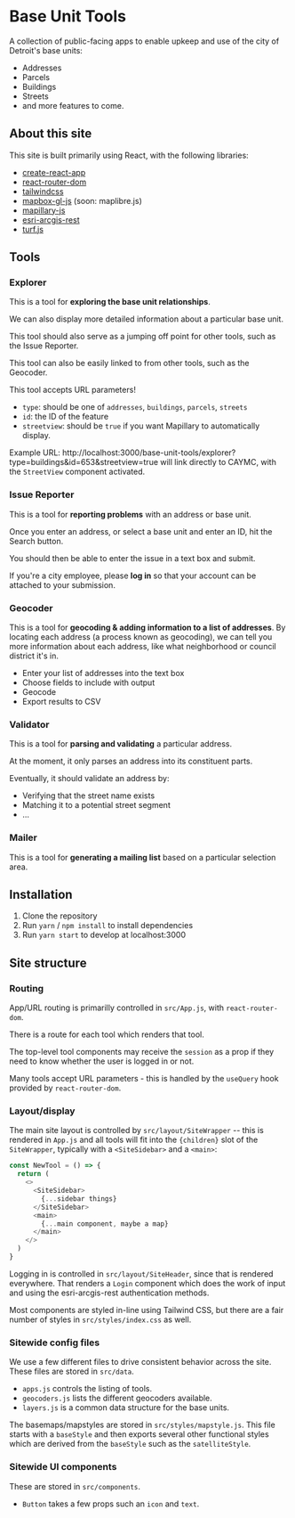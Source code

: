 # Base Unit Tools

A collection of public-facing apps to enable upkeep and use of the city of Detroit's base units:

- Addresses
- Parcels
- Buildings
- Streets
- and more features to come.

## About this site

This site is built primarily using React, with the following libraries:

- [create-react-app]()
- [react-router-dom]()
- [tailwindcss]()
- [mapbox-gl-js]() (soon: maplibre.js) 
- [mapillary-js]()
- [esri-arcgis-rest]()
- [turf.js]()

## Tools

### Explorer

This is a tool for **exploring the base unit relationships**.

We can also display more detailed information about a particular base unit.

This tool should also serve as a jumping off point for other tools, such as the Issue Reporter.

This tool can also be easily linked to from other tools, such as the Geocoder.

This tool accepts URL parameters!

- `type`: should be one of `addresses`, `buildings`, `parcels`, `streets`
- `id`: the ID of the feature
- `streetview`: should be `true` if you want Mapillary to automatically display.

Example URL: http://localhost:3000/base-unit-tools/explorer?type=buildings&id=653&streetview=true will link directly to CAYMC, with the `StreetView` component activated.

### Issue Reporter

This is a tool for **reporting problems** with an address or base unit.

Once you enter an address, or select a base unit and enter an ID, hit the Search button.

You should then be able to enter the issue in a text box and submit.

If you're a city employee, please **log in** so that your account can be attached to your submission.

### Geocoder

This is a tool for **geocoding & adding information to a list of addresses**. By locating each address (a process known as geocoding), we can tell you more information about each address, like what neighborhood or council district it's in.

- Enter your list of addresses into the text box
- Choose fields to include with output
- Geocode
- Export results to CSV

### Validator

This is a tool for **parsing and validating** a particular address.

At the moment, it only parses an address into its constituent parts.

Eventually, it should validate an address by:

- Verifying that the street name exists
- Matching it to a potential street segment
- ...

### Mailer

This is a tool for **generating a mailing list** based on a particular selection area.

## Installation

1. Clone the repository
2. Run `yarn` / `npm install` to install dependencies
3. Run `yarn start` to develop at localhost:3000

## Site structure

### Routing

App/URL routing is primarilly controlled in `src/App.js`, with `react-router-dom`.

There is a route for each tool which renders that tool. 

The top-level tool components may receive the `session` as a prop if they need to know whether the user is logged in or not.

Many tools accept URL parameters - this is handled by the `useQuery` hook provided by `react-router-dom`.

### Layout/display

The main site layout is controlled by `src/layout/SiteWrapper` -- this is rendered in `App.js` and all tools will fit into the `{children}` slot of the `SiteWrapper`, typically with a `<SiteSidebar>` and a `<main>`:

```js
const NewTool = () => {
  return (
    <>
      <SiteSidebar>
        {...sidebar things}
      </SiteSidebar>
      <main>
        {...main component, maybe a map}
      </main>
    </>
  )
}
```

Logging in is controlled in `src/layout/SiteHeader`, since that is rendered everywhere. That renders a `Login` component which does the work of input and using the esri-arcgis-rest authentication methods.

Most components are styled in-line using Tailwind CSS, but there are a fair number of styles in `src/styles/index.css` as well.

### Sitewide config files

We use a few different files to drive consistent behavior across the site. These files are stored in `src/data`.

- `apps.js` controls the listing of tools.
- `geocoders.js` lists the different geocoders available.
- `layers.js` is a common data structure for the base units.

The basemaps/mapstyles are stored in `src/styles/mapstyle.js`. This file starts with a `baseStyle` and then exports several other functional styles which are derived from the `baseStyle` such as the `satelliteStyle`.

### Sitewide UI components

These are stored in `src/components`.

- `Button` takes a few props such an `icon` and `text`.
